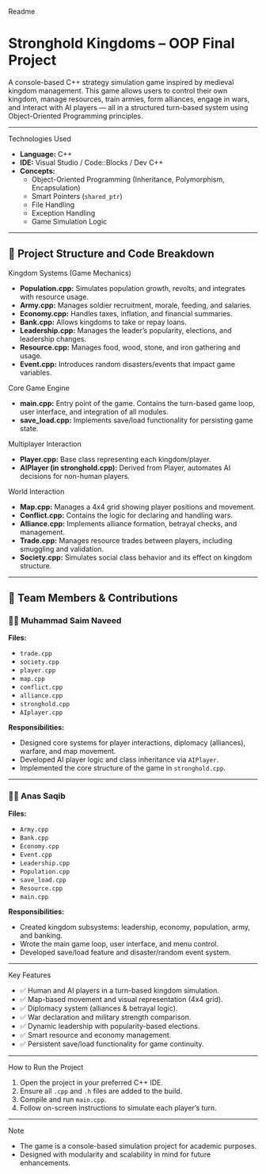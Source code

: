 Readme

# Stronghold Kingdoms – OOP Final Project

A console-based C++ strategy simulation game inspired by medieval kingdom management. This game allows users to control their own kingdom, manage resources, train armies, form alliances, engage in wars, and interact with AI players — all in a structured turn-based system using Object-Oriented Programming principles.

---

Technologies Used

- **Language:** C++
- **IDE:** Visual Studio / Code::Blocks / Dev C++
- **Concepts:**  
  - Object-Oriented Programming (Inheritance, Polymorphism, Encapsulation)
  - Smart Pointers (`shared_ptr`)
  - File Handling
  - Exception Handling
  - Game Simulation Logic

---

## 📁 Project Structure and Code Breakdown

Kingdom Systems (Game Mechanics)
- **Population.cpp:** Simulates population growth, revolts, and integrates with resource usage.
- **Army.cpp:** Manages soldier recruitment, morale, feeding, and salaries.
- **Economy.cpp:** Handles taxes, inflation, and financial summaries.
- **Bank.cpp:** Allows kingdoms to take or repay loans.
- **Leadership.cpp:** Manages the leader’s popularity, elections, and leadership changes.
- **Resource.cpp:** Manages food, wood, stone, and iron gathering and usage.
- **Event.cpp:** Introduces random disasters/events that impact game variables.

Core Game Engine
- **main.cpp:** Entry point of the game. Contains the turn-based game loop, user interface, and integration of all modules.
- **save_load.cpp:** Implements save/load functionality for persisting game state.

Multiplayer Interaction
- **Player.cpp:** Base class representing each kingdom/player.
- **AIPlayer (in stronghold.cpp):** Derived from Player, automates AI decisions for non-human players.

World Interaction
- **Map.cpp:** Manages a 4x4 grid showing player positions and movement.
- **Conflict.cpp:** Contains the logic for declaring and handling wars.
- **Alliance.cpp:** Implements alliance formation, betrayal checks, and management.
- **Trade.cpp:** Manages resource trades between players, including smuggling and validation.
- **Society.cpp:** Simulates social class behavior and its effect on kingdom structure.

---

## 👥 Team Members & Contributions

### 👨‍💻 Muhammad Saim Naveed
**Files:**
- `trade.cpp`
- `society.cpp`
- `player.cpp`
- `map.cpp`
- `conflict.cpp`
- `alliance.cpp`
- `stronghold.cpp`
- `AIplayer.cpp`

**Responsibilities:**
- Designed core systems for player interactions, diplomacy (alliances), warfare, and map movement.
- Developed AI player logic and class inheritance via `AIPlayer`.
- Implemented the core structure of the game in `stronghold.cpp`.

---

### 👨‍💻 Anas Saqib
**Files:**
- `Army.cpp`
- `Bank.cpp`
- `Economy.cpp`
- `Event.cpp`
- `Leadership.cpp`
- `Population.cpp`
- `save_load.cpp`
- `Resource.cpp`
- `main.cpp`

**Responsibilities:**
- Created kingdom subsystems: leadership, economy, population, army, and banking.
- Wrote the main game loop, user interface, and menu control.
- Developed save/load feature and disaster/random event system.

---

Key Features
- ✅ Human and AI players in a turn-based kingdom simulation.
- ✅ Map-based movement and visual representation (4x4 grid).
- ✅ Diplomacy system (alliances & betrayal logic).
- ✅ War declaration and military strength comparison.
- ✅ Dynamic leadership with popularity-based elections.
- ✅ Smart resource and economy management.
- ✅ Persistent save/load functionality for game continuity.

---

 How to Run the Project

1. Open the project in your preferred C++ IDE.
2. Ensure all `.cpp` and `.h` files are added to the build.
3. Compile and run `main.cpp`.
4. Follow on-screen instructions to simulate each player’s turn.

---


 Note
- The game is a console-based simulation project for academic purposes.
- Designed with modularity and scalability in mind for future enhancements.

